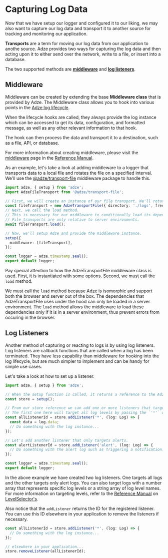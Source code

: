 # Capturing Log Data

Now that we have setup our logger and configured it to our liking, we may also want to capture our
log data and transport it to another source for tracking and monitoring our application.

**Transports** are a term for moving our log data from our application to anothe source. Adze
provides two ways for capturing the log data and then acting upon it to either send over the
network, write to a file, or insert into a database.

The two supported methods are [**middleware**](../reference/middleware.md) and [**log listeners**](../reference/global-store.md#addlistener).

## Middleware

Middleware can be created by extending the base **Middleware class** that is provided by Adze. The
Middleware class allows you to hook into various points in the [Adze log lifecycle](../reference/introduction.md#lifecycle).

When the lifecycle hooks are called, they always provide the log instance which can be accessed to
get its data, configuration, and formatted message, as well as any other relevant information to
that hook.

The hook can then process the data and transport it to a destination, such as a file, API, or
database.

For more information about creating middleware, please visit the [middleware](../reference/middleware.md) page in the
[Reference Manual](../reference/introduction.md).

As an example, let's take a look at adding middleware to a logger that transports data to a local
file and rotates the file on a specified interval. We'll use the [@adze/transport-file](https://github.com/adzejs/transport-file)
middleware package to handle this.

```typescript
import adze, { setup } from 'adze';
import AdzeFileTransport from '@adze/transport-file';

// First, we will create an instance of our file transport. We'll rotate our log file every 12 hours.
const fileTransport = new AdzeTransportFile({ directory: './logs', frequency: '12h' });
// Next, we call the load method.
// This is necessary for our middleware to conditionally load its dependencies based on the runtime environment.
// File transports are only relative to server environments.
await fileTransport.load();

// Now, we'll setup Adze and provide the middleware instance.
setup({
  middleware: [fileTransport],
});

const logger = adze.timestamp.seal();
export default logger;
```

Pay special attention to how the AdzeTransportFile middleware class is used. First, it is instantiated
with some options. Second, we must call the `load` method.

We must call the `load` method because Adze is isomorphic and support both the browser and server out
of the box. The dependencies that AdzeTransportFile uses under the hood can only be loaded in a server
environment. The `load` method allows the middleware to load these dependencies only if it is in a
server environment, thus prevent errors from occuring in the browser.

## Log Listeners

Another method of capturing or reacting to logs is by using log listeners. Log listeners are
callback functions that are called when a log has been terminated. They have less capability than
middleware for hooking into the log lifecycle, but are much simpler to implement and can be handy
for simple use cases.

Let's take a look at how to set up a listener.

```typescript
import adze, { setup } from 'adze';

// When the setup function is called, it returns a reference to the Adze global store.
const store = setup();

// From our store reference we can add one or more listeners that target specific log levels.
// The first one here will target all log levels by passing the `'*'` wildcard.
const allListenerId = store.addListener('*', (log: Log) => {
  const data = log.data;
  // Do something with the log instance...
});

// Let's add another listener that only targets alerts.
const alertListenerId = store.addListener('alert', (log: Log) => {
  // Do something with the alert log such as triggering a notification.
});

const logger = adze.timestamp.seal();
export default logger;
```

In the above example we have created two log listeners. One targets all logs and the other targets
only alert logs. You can also target logs with a number array that represents specific log levels
or a string array of log level names. For more information on targeting levels, refer to the
[Reference Manual](../reference/introduction.md) on [LevelSelector's](../reference/configuration.md#levelselector-type).

Also notice that the `addListener` returns the ID for the registered listener. You can use this ID
elsewhere in your application to remove the listeners if necessary.

```typescript
const allListenerId = store.addListener('*', (log: Log) => {
  // Do something with the log instance...
});

// elsewhere in your application...
store.removeListener(allListenerId);
```
